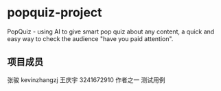 # popquiz-project

PopQuiz - using AI to give smart pop quiz about any content, a quick and easy way to check the audience "have you paid attention".

## 项目成员

张骏 kevinzhangzj
王庆宇 3241672910 作者之一
测试用例